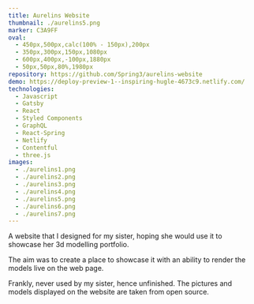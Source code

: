 ```yaml
---
title: Aurelins Website
thumbnail: ./aurelins5.png
marker: C3A9FF
oval:
  - 450px,500px,calc(100% - 150px),200px
  - 350px,300px,150px,1080px
  - 600px,400px,-100px,1880px
  - 50px,50px,80%,1980px
repository: https://github.com/Spring3/aurelins-website
demo: https://deploy-preview-1--inspiring-hugle-4673c9.netlify.com/
technologies:
  - Javascript
  - Gatsby
  - React
  - Styled Components
  - GraphQL
  - React-Spring
  - Netlify
  - Contentful
  - three.js
images:
  - ./aurelins1.png
  - ./aurelins2.png
  - ./aurelins3.png
  - ./aurelins4.png
  - ./aurelins5.png
  - ./aurelins6.png
  - ./aurelins7.png
---
```


A website that I designed for my sister, hoping she would use it to showcase her 3d modelling portfolio.

The aim was to create a place to showcase it with an ability to render the models live on the web page.

Frankly, never used by my sister, hence unfinished. The pictures and models displayed on the website are taken from open source.

